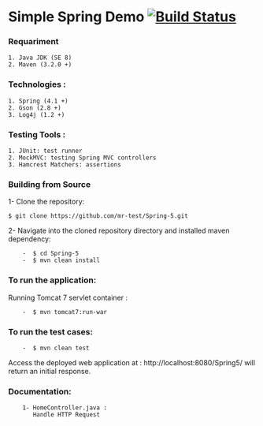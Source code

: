 # Simple Spring Demo [![Build Status](https://travis-ci.org/mr-test/Spring-MVC-4-Demo.svg?branch=master)](https://travis-ci.org/mr-test/Spring-MVC-4-Demo)
 
### Requariment 
    1. Java JDK (SE 8)
    2. Maven (3.2.0 +)
    
### Technologies :
    1. Spring (4.1 +)
    2. Gson (2.8 +)
    3. Log4j (1.2 +)
    
### Testing Tools :
    1. JUnit: test runner
    2. MockMVC: testing Spring MVC controllers
    3. Hamcrest Matchers: assertions
    
     
    
 
### Building from Source
   1- Clone the repository:
   
    $ git clone https://github.com/mr-test/Spring-5.git
    
   2- Navigate into the cloned repository directory and installed maven dependency:
   
        -  $ cd Spring-5
        -  $ mvn clean install
    
### To run the application:
   Running Tomcat 7 servlet container :
   
        -  $ mvn tomcat7:run-war
### To run the test cases:

        -  $ mvn clean test
        
Access the deployed web application at : http://localhost:8080/Spring5/ will return an initial response.
        
### Documentation: 

        1- HomeController.java :
           Handle HTTP Request 
        



